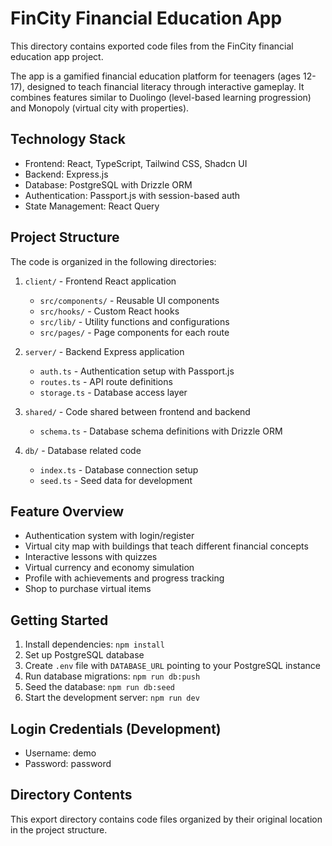 # FinCity Financial Education App

This directory contains exported code files from the FinCity financial education app project.

The app is a gamified financial education platform for teenagers (ages 12-17), designed to teach financial literacy through interactive gameplay. It combines features similar to Duolingo (level-based learning progression) and Monopoly (virtual city with properties).

## Technology Stack
- Frontend: React, TypeScript, Tailwind CSS, Shadcn UI
- Backend: Express.js
- Database: PostgreSQL with Drizzle ORM
- Authentication: Passport.js with session-based auth
- State Management: React Query

## Project Structure
The code is organized in the following directories:

1. `client/` - Frontend React application
   - `src/components/` - Reusable UI components
   - `src/hooks/` - Custom React hooks
   - `src/lib/` - Utility functions and configurations
   - `src/pages/` - Page components for each route

2. `server/` - Backend Express application
   - `auth.ts` - Authentication setup with Passport.js
   - `routes.ts` - API route definitions
   - `storage.ts` - Database access layer

3. `shared/` - Code shared between frontend and backend
   - `schema.ts` - Database schema definitions with Drizzle ORM

4. `db/` - Database related code
   - `index.ts` - Database connection setup
   - `seed.ts` - Seed data for development

## Feature Overview
- Authentication system with login/register
- Virtual city map with buildings that teach different financial concepts
- Interactive lessons with quizzes
- Virtual currency and economy simulation
- Profile with achievements and progress tracking
- Shop to purchase virtual items

## Getting Started
1. Install dependencies: `npm install`
2. Set up PostgreSQL database
3. Create `.env` file with `DATABASE_URL` pointing to your PostgreSQL instance
4. Run database migrations: `npm run db:push`
5. Seed the database: `npm run db:seed`
6. Start the development server: `npm run dev`

## Login Credentials (Development)
- Username: demo
- Password: password

## Directory Contents
This export directory contains code files organized by their original location in the project structure.